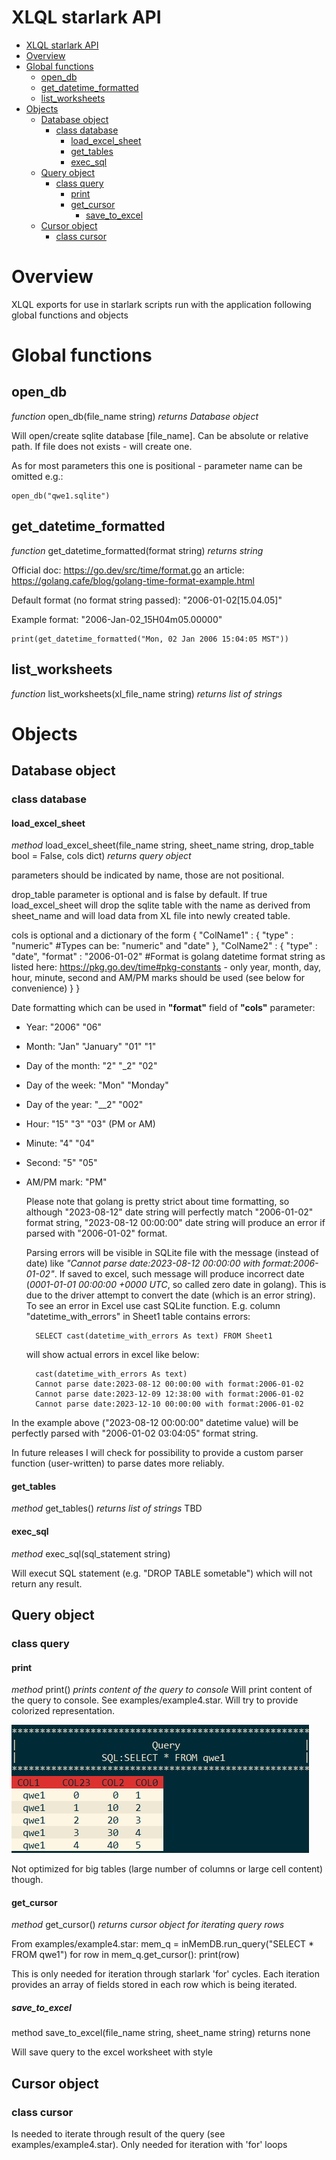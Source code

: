 # XLQL starlark API 

<!--toc-->
- [XLQL starlark API](#xlql-starlark-api)
- [Overview](#overview)
- [Global functions](#global-functions)
    * [open_db](#open_db)
    * [get_datetime_formatted](#get_datetime_formatted)
    * [list_worksheets](#list_worksheets)
- [Objects](#objects)
    * [Database object](#database-object)
        * [class database](#class-database)
            * [load_excel_sheet](#load_excel_sheet)
            * [get_tables](#get_tables)
            * [exec_sql](#exec_sql)
    * [Query object](#query-object)
        * [class query](#class-query)
            * [print](#print)
            * [get_cursor](#get_cursor)
                * [save_to_excel](#save_to_excel)
    * [Cursor object](#cursor-object)
        * [class cursor](#class-cursor)

<!-- tocstop -->


# Overview
XLQL exports for use in starlark scripts run with the application following global functions and objects


# Global functions

## open_db

*function* open_db(file_name string) _returns Database object_
    
Will open/create sqlite database [file_name]. Can be absolute or relative path. If file does not exists - will create one.

As for most parameters this one is positional - parameter name can be omitted e.g.: 
    
    open_db("qwe1.sqlite")

## get_datetime_formatted

_function_ get_datetime_formatted(format string) _returns string_

Official doc: https://go.dev/src/time/format.go
an article: https://golang.cafe/blog/golang-time-format-example.html

Default format (no format string passed): "2006-01-02[15.04.05]"

Example format: "2006-Jan-02_15H04m05.00000" 
    
    print(get_datetime_formatted("Mon, 02 Jan 2006 15:04:05 MST"))

## list_worksheets

_function_ list_worksheets(xl_file_name string) _returns list of strings_


# Objects
## Database object
### class database

#### load_excel_sheet

*method* load_excel_sheet(file_name string, sheet_name string, drop_table bool = False, cols dict) *returns query object*

parameters should be indicated by name, those are not positional.

drop_table parameter is optional and is false by default. If true load_excel_sheet will drop the sqlite table with the name as derived from sheet_name and will load data from XL file into newly created table.

cols is optional and a dictionary of the form 
{
        "ColName1" : {
            "type" : "numeric"  #Types can be: "numeric" and "date"
        },
        "ColName2" : {
            "type" : "date",
            "format" : "2006-01-02" #Format is golang datetime format string as listed here: https://pkg.go.dev/time#pkg-constants - only year, month, day, hour, minute, second and AM/PM marks should be used (see below for convenience)
        }
}

Date formatting which can be used in __"format"__ field of __"cols"__ parameter:
* Year: "2006" "06"
* Month: "Jan" "January" "01" "1"
* Day of the month: "2" "_2" "02"
* Day of the week: "Mon" "Monday"
* Day of the year: "__2" "002"
* Hour: "15" "3" "03" (PM or AM)
* Minute: "4" "04"
* Second: "5" "05"
* AM/PM mark: "PM"

   Please note that golang is pretty strict about time formatting, so although "2023-08-12" date string will perfectly match "2006-01-02" format string, "2023-08-12 00:00:00" date string will produce an error if parsed with "2006-01-02" format.

   Parsing errors will be visible in SQLite file with the message (instead of date) like *"Cannot parse date:2023-08-12 00:00:00 with format:2006-01-02"*. If saved to excel, such message will produce incorrect date (*0001-01-01 00:00:00 +0000 UTC*, so called zero date in golang). This is due to the driver attempt to convert the date (which is an error string). To see an error in Excel use cast SQLite function. E.g. column "datetime_with_errors" in Sheet1 table contains errors: 

        SELECT cast(datetime_with_errors As text) FROM Sheet1 
   
   will show actual errors in excel like below:

        cast(datetime_with_errors As text)
        Cannot parse date:2023-08-12 00:00:00 with format:2006-01-02 
        Cannot parse date:2023-12-09 12:38:00 with format:2006-01-02 
        Cannot parse date:2023-12-10 00:00:00 with format:2006-01-02 
   
In the example above ("2023-08-12 00:00:00" datetime value) will be perfectly parsed with "2006-01-02 03:04:05" format string.

In future releases I will check for possibility to provide a custom parser function (user-written) to parse dates more reliably.

#### get_tables

_method_ get_tables() _returns list of strings_
TBD

#### exec_sql

_method_ exec_sql(sql_statement string)

Will execut SQL statement (e.g. "DROP TABLE sometable") which will not return any result.



## Query object
### class query
#### print

*method* print() *prints content of the query to console*
Will print content of the query to console. See examples/example4.star. 
Will try to provide colorized representation. 

![query.print() example to console](/documentation/img/query_print_example.png)

Not optimized for big tables (large number of columns or large cell content) though.

#### get_cursor

*method* get_cursor() *returns cursor object for iterating query rows*

From examples/example4.star:
    mem_q = inMemDB.run_query("SELECT * FROM qwe1")
    for row in mem_q.get_cursor():
        print(row)

This is only needed for iteration through starlark 'for' cycles.
Each iteration provides an array of fields stored in each row which is being iterated.


##### save_to_excel

method save_to_excel(file_name string, sheet_name string) returns none

Will save query to the excel worksheet with style 

## Cursor object
### class cursor
Is needed to iterate through result of the query (see examples/example4.star).
Only needed for iteration with 'for' loops


<!-- 
    "github.com/ycd/toc/pkg/toc" replaces "_" with "-" in TOC links. 
    TODO: To check if this can be amended. In the meantime should be replaced manually

 -->